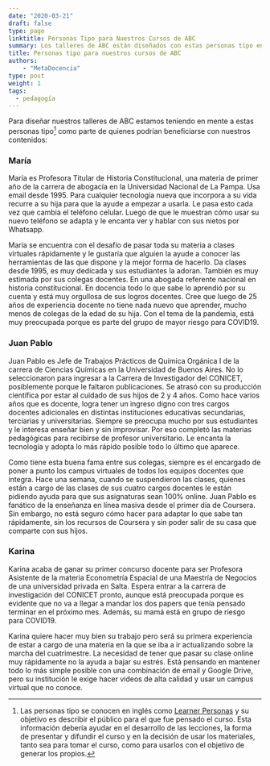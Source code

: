 ```yaml
---
date: "2020-03-21"
draft: false
type: page
linktitle: Personas Tipo para Nuestros Cursos de ABC
summary: Los talleres de ABC están diseñados con estas personas tipo en mente
title: Personas tipo para nuestros cursos de ABC
authors: 
    - "MetaDocencia"
type: post
weight: 1
tags: 
  - pedagogía
---
```


Para diseñar nuestros talleres de ABC estamos teniendo en mente a estas personas tipo[^1] como parte de quienes podrían beneficiarse con nuestros contenidos:

### María

María es Profesora Titular de Historia Constitucional, una materia de primer año de la carrera de abogacía en la Universidad Nacional de La Pampa. Usa email desde 1995. Para cualquier tecnología nueva que incorpora a su vida recurre a su hija para que la ayude a empezar a usarla. Le pasa esto cada vez que cambia el teléfono celular. Luego de que le muestran cómo usar su nuevo teléfono se adapta y le encanta ver y hablar con sus nietos por Whatsapp.

María se encuentra con el desafío de pasar toda su materia a clases virtuales rápidamente y le gustaría que alguien la ayude a conocer las herramientas de las que dispone y la mejor forma de hacerlo. Da clases desde 1995, es muy dedicada y sus estudiantes la adoran. También es muy estimada por sus colegas docentes. En una abogada referente nacional en historia constitucional. En docencia todo lo que sabe lo aprendió por su cuenta y está muy orgullosa de sus logros docentes. Cree que luego de 25 años de experiencia docente no tiene nada nuevo que aprender, mucho menos de colegas de la edad de su hija. Con el tema de la pandemia, está muy preocupada porque es parte del grupo de mayor riesgo para COVID19.

### Juan Pablo

Juan Pablo es Jefe de Trabajos Prácticos de Química Orgánica I de la carrera de Ciencias Químicas en la Universidad de Buenos Aires. No lo seleccionaron para ingresar a la Carrera de Investigador del CONICET, posiblemente porque le faltaron publicaciones. Se atrasó con su producción científica por estar al cuidado de sus hijos de 2 y 4 años. Como hace varios años que es docente, logra tener un ingreso digno con tres cargos docentes adicionales en distintas instituciones educativas secundarias, terciarias y universitarias. Siempre se preocupa mucho por sus estudiantes y le interesa enseñar bien y sin improvisar. Por eso completó las materias pedagógicas para recibirse de profesor universitario. Le encanta la tecnología y adopta lo más rápido posible todo lo último que aparece.   

Como tiene esta buena fama entre sus colegas, siempre es el encargado de poner a punto los campus virtuales de todos los equipos docentes que integra. Hace una semana, cuando se suspendieron las clases, quienes están a cargo de las clases de sus cuatro cargos docentes le están pidiendo ayuda para que sus asignaturas sean 100% online. Juan Pablo es fanático de la enseñanza en línea masiva desde el primer día de Coursera. Sin embargo, no está seguro cómo hacer para adaptar lo que sabe tan rápidamente, sin los recursos de Coursera y sin poder salir de su casa que comparte con sus hijos.

### Karina

Karina acaba de ganar su primer concurso docente para ser Profesora Asistente de la materia Econometría Espacial de una Maestría de Negocios de una universidad privada en Salta. Espera entrar a la carrera de investigación del CONICET pronto, aunque está preocupada porque es evidente que no va a llegar a mandar los dos papers que tenía pensado terminar en el próximo mes. Además, su mamá está en grupo de riesgo para COVID19.

Karina quiere hacer muy bien su trabajo pero será su primera experiencia de estar a cargo de una materia en la que se iba a ir actualizando sobre la marcha del cuatrimestre. La necesidad de tener que pasar su clase online muy rápidamente no la ayuda a bajar su estrés. Está pensando en mantener todo lo más simple posible con una combinación de email y Google Drive, pero su institución le exige hacer videos de alta calidad y usar un campus virtual que no conoce.


[^1]: Las personas tipo se conocen en inglés como [Learner Personas](http://teachtogether.tech/) y su objetivo es describir el público para el que fue pensado el curso. Esta información debería ayudar en el desarrollo de las lecciones, la forma de presentar y difundir el curso y en la decisión de usar los materiales, tanto sea para tomar el curso, como para usarlos con el objetivo de generar los propios.